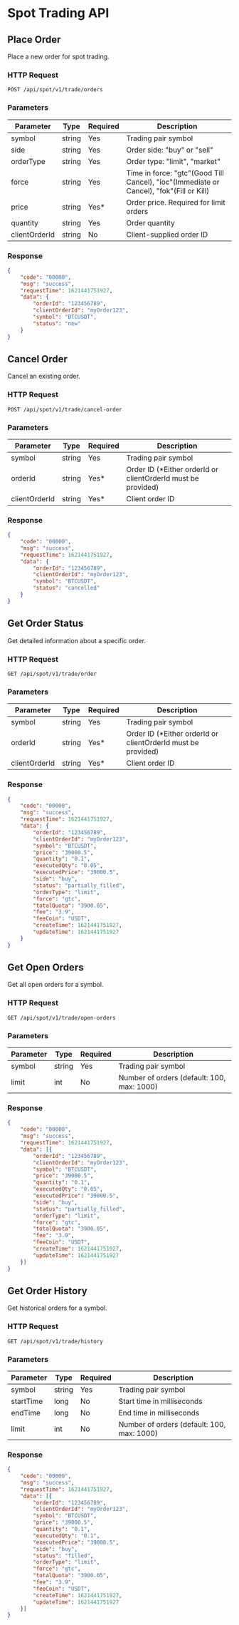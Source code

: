 # Spot Trading API

## Place Order

Place a new order for spot trading.

### HTTP Request

`POST /api/spot/v1/trade/orders`

### Parameters

| Parameter     | Type   | Required | Description |
|--------------|--------|----------|-------------|
| symbol       | string | Yes      | Trading pair symbol |
| side         | string | Yes      | Order side: "buy" or "sell" |
| orderType    | string | Yes      | Order type: "limit", "market" |
| force        | string | Yes      | Time in force: "gtc"(Good Till Cancel), "ioc"(Immediate or Cancel), "fok"(Fill or Kill) |
| price        | string | Yes*     | Order price. Required for limit orders |
| quantity     | string | Yes      | Order quantity |
| clientOrderId| string | No       | Client-supplied order ID |

### Response

```json
{
    "code": "00000",
    "msg": "success",
    "requestTime": 1621441751927,
    "data": {
        "orderId": "123456789",
        "clientOrderId": "myOrder123",
        "symbol": "BTCUSDT",
        "status": "new"
    }
}
```

## Cancel Order

Cancel an existing order.

### HTTP Request

`POST /api/spot/v1/trade/cancel-order`

### Parameters

| Parameter    | Type   | Required | Description |
|-------------|--------|----------|-------------|
| symbol      | string | Yes      | Trading pair symbol |
| orderId     | string | Yes*     | Order ID (*Either orderId or clientOrderId must be provided) |
| clientOrderId| string | Yes*     | Client order ID |

### Response

```json
{
    "code": "00000",
    "msg": "success",
    "requestTime": 1621441751927,
    "data": {
        "orderId": "123456789",
        "clientOrderId": "myOrder123",
        "symbol": "BTCUSDT",
        "status": "cancelled"
    }
}
```

## Get Order Status

Get detailed information about a specific order.

### HTTP Request

`GET /api/spot/v1/trade/order`

### Parameters

| Parameter    | Type   | Required | Description |
|-------------|--------|----------|-------------|
| symbol      | string | Yes      | Trading pair symbol |
| orderId     | string | Yes*     | Order ID (*Either orderId or clientOrderId must be provided) |
| clientOrderId| string | Yes*     | Client order ID |

### Response

```json
{
    "code": "00000",
    "msg": "success",
    "requestTime": 1621441751927,
    "data": {
        "orderId": "123456789",
        "clientOrderId": "myOrder123",
        "symbol": "BTCUSDT",
        "price": "39000.5",
        "quantity": "0.1",
        "executedQty": "0.05",
        "executedPrice": "39000.5",
        "side": "buy",
        "status": "partially_filled",
        "orderType": "limit",
        "force": "gtc",
        "totalQuota": "3900.05",
        "fee": "3.9",
        "feeCoin": "USDT",
        "createTime": 1621441751927,
        "updateTime": 1621441751927
    }
}
```

## Get Open Orders

Get all open orders for a symbol.

### HTTP Request

`GET /api/spot/v1/trade/open-orders`

### Parameters

| Parameter | Type   | Required | Description |
|-----------|--------|----------|-------------|
| symbol    | string | Yes      | Trading pair symbol |
| limit     | int    | No       | Number of orders (default: 100, max: 1000) |

### Response

```json
{
    "code": "00000",
    "msg": "success",
    "requestTime": 1621441751927,
    "data": [{
        "orderId": "123456789",
        "clientOrderId": "myOrder123",
        "symbol": "BTCUSDT",
        "price": "39000.5",
        "quantity": "0.1",
        "executedQty": "0.05",
        "executedPrice": "39000.5",
        "side": "buy",
        "status": "partially_filled",
        "orderType": "limit",
        "force": "gtc",
        "totalQuota": "3900.05",
        "fee": "3.9",
        "feeCoin": "USDT",
        "createTime": 1621441751927,
        "updateTime": 1621441751927
    }]
}
```

## Get Order History

Get historical orders for a symbol.

### HTTP Request

`GET /api/spot/v1/trade/history`

### Parameters

| Parameter | Type   | Required | Description |
|-----------|--------|----------|-------------|
| symbol    | string | Yes      | Trading pair symbol |
| startTime | long   | No       | Start time in milliseconds |
| endTime   | long   | No       | End time in milliseconds |
| limit     | int    | No       | Number of orders (default: 100, max: 1000) |

### Response

```json
{
    "code": "00000",
    "msg": "success",
    "requestTime": 1621441751927,
    "data": [{
        "orderId": "123456789",
        "clientOrderId": "myOrder123",
        "symbol": "BTCUSDT",
        "price": "39000.5",
        "quantity": "0.1",
        "executedQty": "0.1",
        "executedPrice": "39000.5",
        "side": "buy",
        "status": "filled",
        "orderType": "limit",
        "force": "gtc",
        "totalQuota": "3900.05",
        "fee": "3.9",
        "feeCoin": "USDT",
        "createTime": 1621441751927,
        "updateTime": 1621441751927
    }]
}
```
